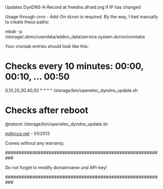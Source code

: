 Updates DynDNS-A-Record at freedns.afraid.org if IP has changed

Usage through cron - Add-On dcron is  required. 
By the way, I had manually to create these paths:

mkdir -p /storage/.xbmc/userdata/addon_data/service.system.dcron/crontabs


Your crontab entries should look like this:

# Checks every 10 minutes: 00:00, 00:10, ... 00:50
0,10,20,30,40,50	*	*	*	*	/storage/bin/openelec_dyndns_update.sh
# Checks after reboot
@reboot 						/storage/bin/openelec_dyndns_update.sh

m@rcus.net - 01/2013

Comes without any warranty.

###########################################################

Do not forget to modify domainname und API-key!

###########################################################
